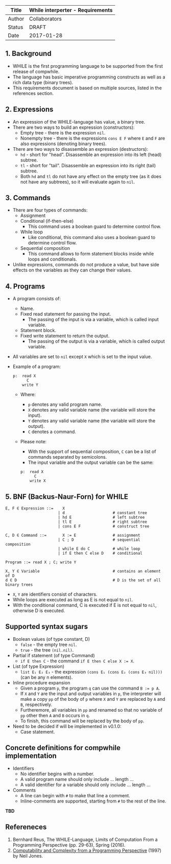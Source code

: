 | Title  | While interperter - Requirements  |
|--------|-----------------------------------|
| Author | Collaborators                     |
| Status | DRAFT                             |
| Date   | 2017-01-28                        |

## 1. Background
* WHILE is the first programming language to be supported from the first
  release of compwhile.
* The language has basic imperative programming constructs as well as a rich data
  type (binary trees).
* This requirements document is based on multiple sources, listed in the
  references section.

## 2. Expressions
* An expression of the WHILE-language has value, a binary tree.
* There are two ways to build an expression (constructors):
  * Empty tree - there is the expression `nil`.
  * Nonempty tree - there is the expressions `cons E F` where `E` and `F` are
    also expressions (denoting binary trees).
* There are two ways to disassemble an expression (destructors):
  * `hd` - short for "head". Disassemble an expression into its left (head)
    subtree.
  * `tl` - short for "tail". Disassemble an expression into its right (tail)
    subtree.
  * Both `hd` and `tl` do not have any effect on the empty tree (as it does not
    have any subtrees), so it will evaluate again to `nil`.

## 3. Commands
* There are four types of commands:
  * Assignment
  * Conditional (if-then-else)
    * This command uses a boolean guard to determine control flow.
  * While loop
    * Like conditional, this command also uses a boolean guard to determine control flow.
  * Sequential composition
    * This command allows to form statement blocks inside while loops and
      conditionals.
* Unlike expressions, commands do not produce a value, but have side effects on
  the variables as they can change their values.

## 4. Programs
* A program consists of:
  * Name.
  * Fixed read statement for passing the input.
    * The passing of the input is via a variable, which is called input
      variable.
  * Statement block.
  * Fixed write statement to return the output.
    * The passing of the output is via a variable, which is called output
      variable.
* All variables are set to `nil` except `X` which is set to the input value.
* Example of a program:

  ```
  p:  read X
        C
      write Y
  ```

  * Where:
    * `p` denotes any valid program name.
    * `X` denotes any valid variable name (the variable will store the input).
    * `Y` denotes any valid variable name (the variable will store the output).
    * `C` denotes a command.
  * Please note:
    * With the support of sequential composition, `C` can be a list of commands
      separated by semicolons.
    * The input variable and the output variable can be the same:

    ```
    p:  read X
          C
        write X
    ```

## 5. BNF (Backus-Naur-Forn) for WHILE
```
E, F ∈ Expression ::=    X
                       | d                     # constant tree
                       | hd E                  # left subtree
                       | tl E                  # right subtree
                       | cons E F              # construct tree

C, D ∈ Command ::=       X := E                # assignment
                       | C ; D                 # sequential composition
                       | while E do C          # while loop
                       | if E then C else D    # conditional

Program ::= read X ; C; write Y

X, Y ∈ Variable                                # contains an element of D
d ∈ D                                          # D is the set of all binary trees
```
* `X`, `Y` are identifiers consist of characters.
* While loops are executed as long as E is not equal to `nil`.
* With the conditional command, C is executed if E is not equal to `nil`,
  otherwise D is executed.

## Supported syntax sugars
* Boolean values (of type constant, D)
  * `false` - the empty tree `nil`.
  * `true` - the tree `(nil.nil)`.
* Partial if statement (of type Command)
  * `if E then C` - the command `if E then C else X := X`.
* List (of type Expression)
  * `list E₁ E₂ E₃` - the expression `(cons E₁ (cons E₂ (cons E₃ nil)))` (can
    be any n elements).
* Inline procedure expansion
  * Given a program `p`, the program `q` can use the command `B := p A`.
  * If `X` and `Y` are the input and output variables in `p`, the interpreter will make a copy `pp` of the body of `p` where `X` and `Y` are replaced by `A` and `B`, respectively.
  * Furtheremore, all variables in `pp` and renamed so that no variable of `pp`
    other then `A` and `B` occurs in `q`.
  * To finish, this command will be replaced by the body of `pp`.
* Need to be decided if will be implemented in v0.1.0:
  * Case statement.

## Concrete definitions for compwhile implementation
* Identifiers
  * No identifier begins with a number.
  * A valid program name should only include ... length ...
  * A valid identifier for a variable should only include ... length ...
* Comments
  * A line can begin with `#` to make that line a comment.
  * Inline-comments are supported, starting from `#` to the rest of the line.

**TBD**
## Refereneces
1. Bernhard Reus, The WHILE-Language, Limits of Computation From a Programming
   Perspective (pp. 29-63), Spring (2016).
2. [Computability and Complexity from a Programming Perspective](http://www.diku.dk/~neil/Comp2book.html) (1997) by Neil Jones.
